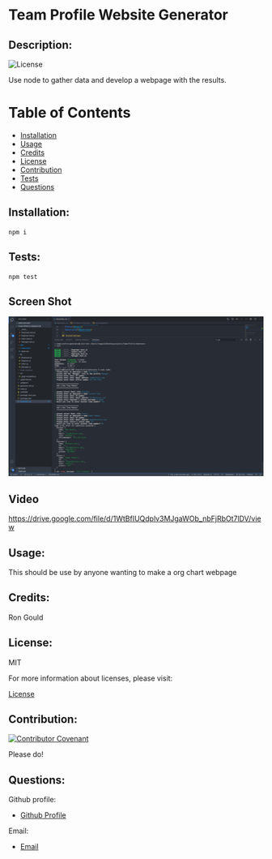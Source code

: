 # Team Profile Website Generator

    
## Description:

  
![License](https://img.shields.io/badge/License-MIT-blue.svg "License Badge")
  
Use node to gather data and develop a webpage with the results.

  
# Table of Contents
    
- [Installation](#installation)
- [Usage](#usage)
- [Credits](#credits)
- [License](#license)
- [Contribution](#contributing)
- [Tests](#tests)
- [Questions](#questions)
  
## Installation:

```
npm i
```

## Tests:

```
npm test
```

## Screen Shot

<img src = "./Screen Shot 2020-10-11 at 11.10.21 PM.png"/>


## Video

https://drive.google.com/file/d/1WtBfIUQdplv3MJgaWOb_nbFjRbOt7lDV/view


## Usage:


This should be use by anyone wanting to make a org chart webpage


## Credits:


Ron Gould


## License:


MIT

For more information about licenses, please visit:

[License](https://opensource.org/licenses/MIT)


## Contribution:


[![Contributor Covenant](https://img.shields.io/badge/Contributor%20Covenant-v2.0%20adopted-ff69b4.svg)](CODE_OF_CONDUCT.md)

Please do!


## Questions:

  
Github profile:
  
- [Github Profile](https://github.com/R0nG13)
  
Email:
  
- [Email](Ron.Gould@gmail.com)

  
  